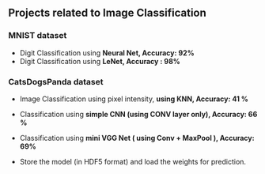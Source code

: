 ## Projects related to Image Classification

### MNIST dataset
  * Digit Classification using **Neural Net, Accuracy: 92%**
  * Digit Classification using **LeNet, Accuracy : 98%**

### CatsDogsPanda dataset
   * Image Classification using pixel intensity, **using KNN, Accuracy: 41 %**
   * Classification using **simple CNN (using CONV layer only), Accuracy: 66 %**
   * Classification using **mini VGG Net ( using Conv + MaxPool ), Accuracy: 69%**
 
   * Store the model (in HDF5 format) and load the weights for prediction.
